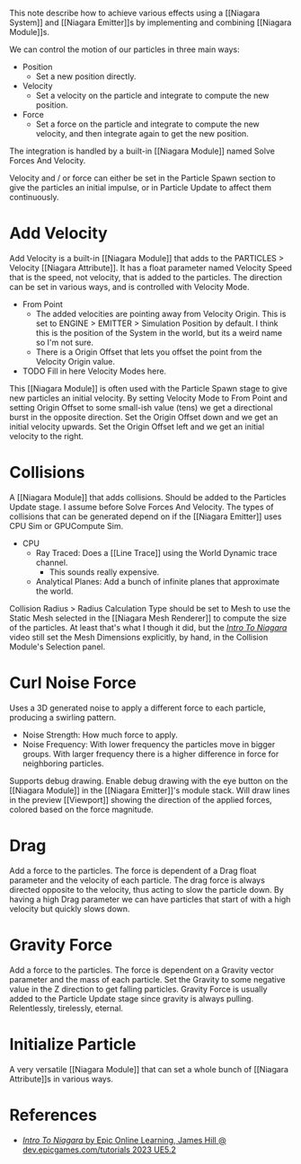 This note describe how to achieve various effects using a [[Niagara System]] and [[Niagara Emitter]]s by implementing and combining [[Niagara Module]]s.

We can control the motion of our particles in three main ways:
- Position
	- Set a new position directly.
- Velocity
	- Set a velocity on the particle and integrate to compute the new position.
- Force
	- Set a force on the particle and integrate to compute the new velocity, and then integrate again to get the new position.

The integration is handled by a built-in [[Niagara Module]] named Solve Forces And Velocity.

Velocity and / or force can either be set in the Particle Spawn section to give the particles an initial impulse,
or in Particle Update to affect them continuously.


# Add Velocity

Add Velocity is a built-in [[Niagara Module]] that adds to the PARTICLES > Velocity [[Niagara Attribute]].
It has a float parameter named Velocity Speed that is the speed, not velocity, that is added to the particles.
The direction can be set in various ways, and is controlled with Velocity Mode.
- From Point
	- The added velocities are pointing away from Velocity Origin. This is set to ENGINE > EMITTER > Simulation Position by default. I think this is the position of the System in the world, but its a weird name so I'm not sure.
	- There is a Origin Offset that lets  you offset the point from the Velocity Origin value.
- TODO Fill in here Velocity Modes here.

This [[Niagara Module]] is often used with the Particle Spawn stage to give new particles an initial velocity.
By setting Velocity Mode to From Point and setting Origin Offset to some small-ish value (tens) we get a directional burst in the opposite direction.
Set the Origin Offset down and we get an initial velocity upwards.
Set the Origin Offset left and we get an initial velocity to the right.


# Collisions

A [[Niagara Module]] that adds collisions.
Should be added to the Particles Update stage.
I assume before Solve Forces And Velocity.
The types of collisions that can be generated depend on if the [[Niagara Emitter]] uses CPU Sim or GPUCompute Sim.
- CPU
	- Ray Traced: Does a [[Line Trace]] using the World Dynamic trace channel.
		- This sounds really expensive.
	- Analytical Planes: Add a bunch of infinite planes that approximate the world.

Collision Radius > Radius Calculation Type should be set to Mesh to use the Static Mesh selected in the [[Niagara Mesh Renderer]] to compute the size of the particles.
At least that's what I though it did, but the [_Intro To Niagara_ ](https://dev.epicgames.com/community/learning/tutorials/8B1P/unreal-engine-intro-to-niagara) video still set the Mesh Dimensions explicitly, by hand, in the Collision Module's Selection panel.



# Curl Noise Force

Uses a 3D generated noise to apply a different force to each particle,
producing a swirling pattern.

- Noise Strength: How much force to apply.
- Noise Frequency: With lower frequency the particles move in bigger groups. With larger frequency there is a higher difference in force for neighboring particles.

Supports debug drawing.
Enable debug drawing with the eye button on the [[Niagara Module]] in the [[Niagara Emitter]]'s module stack.
Will draw lines in the preview [[Viewport]] showing the direction of the applied forces,
colored based on the force magnitude.

# Drag

Add a force to the particles.
The force is dependent of a Drag float parameter and the velocity of each particle.
The drag force is always directed opposite to the velocity, thus acting to slow the particle down.
By having a high Drag parameter we can have particles that start of with a high velocity but quickly slows down.


# Gravity Force

Add a force to the particles.
The force is dependent on a Gravity vector parameter and the mass of each particle.
Set the Gravity to some negative value in the Z direction to get falling particles.
Gravity Force is usually added to the Particle Update stage since gravity is always pulling.
Relentlessly, tirelessly, eternal.

# Initialize Particle

A very versatile [[Niagara Module]] that can set a whole  bunch of [[Niagara Attribute]]s in various ways.


# References

- [_Intro To Niagara_ by Epic Online Learning, James Hill @ dev.epicgames.com/tutorials 2023 UE5.2](https://dev.epicgames.com/community/learning/tutorials/8B1P/unreal-engine-intro-to-niagara)
